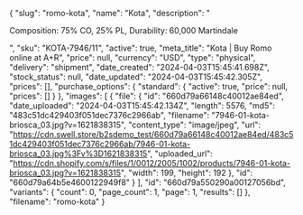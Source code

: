 {
  "slug": "romo-kota",
  "name": "Kota",
  "description": "<p>Composition: 75% CO, 25% PL, Durability: 60,000 Martindale</p>",
  "sku": "KOTA-7946/11",
  "active": true,
  "meta_title": "Kota | Buy Romo online at A+R",
  "price": null,
  "currency": "USD",
  "type": "physical",
  "delivery": "shipment",
  "date_created": "2024-04-03T15:45:41.698Z",
  "stock_status": null,
  "date_updated": "2024-04-03T15:45:42.305Z",
  "prices": [],
  "purchase_options": {
    "standard": {
      "active": true,
      "price": null,
      "prices": []
    }
  },
  "images": [
    {
      "file": {
        "id": "660d79a66148c40012ae84ed",
        "date_uploaded": "2024-04-03T15:45:42.134Z",
        "length": 5576,
        "md5": "483c51dc429403f051dec7376c2966ab",
        "filename": "7946-01-kota-briosca_03.jpg?v=1621838315",
        "content_type": "image/jpeg",
        "url": "https://cdn.swell.store/b2sdemo_test/660d79a66148c40012ae84ed/483c51dc429403f051dec7376c2966ab/7946-01-kota-briosca_03.jpg%3Fv%3D1621838315",
        "uploaded_url": "https://cdn.shopify.com/s/files/1/0012/2005/1002/products/7946-01-kota-briosca_03.jpg?v=1621838315",
        "width": 199,
        "height": 192
      },
      "id": "660d79a64b5e4600122949f8"
    }
  ],
  "id": "660d79a550290a00127056bd",
  "variants": {
    "count": 0,
    "page_count": 1,
    "page": 1,
    "results": []
  },
  "filename": "romo-kota"
}